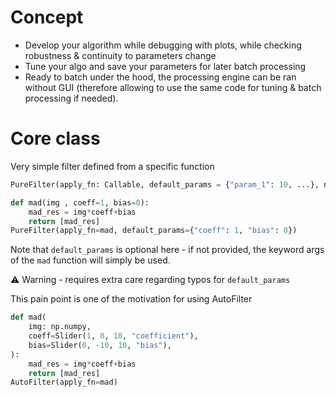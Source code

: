 # Concept
- Develop your algorithm while debugging with plots, while checking robustness & continuity to parameters change
- Tune your algo and save your parameters for later batch processing
- Ready to batch under the hood, the processing engine can be ran without GUI (therefore allowing to use the same code for tuning & batch processing if needed).


# Core class

Very simple filter defined from a specific function
```python
PureFilter(apply_fn: Callable, default_params = {"param_1": 10, ...}, name=Optional)
```


```python
def mad(img , coeff=1, bias=0):
    mad_res = img*coeff+bias
    return [mad_res]
PureFilter(apply_fn=mad, default_params={"coeff": 1, "bias": 0})
```
Note that `default_params` is  optional here - if not provided, the keyword args of the `mad` function will simply be used.

:warning: Warning - requires extra care regarding typos for `default_params`

This pain point is one of the motivation for using AutoFilter


```python
def mad(
    img: np.numpy,
    coeff=Slider(1, 0, 10, "coefficient"),
    bias=Slider(0, -10, 10, "bias"),
):
    mad_res = img*coeff+bias
    return [mad_res]
AutoFilter(apply_fn=mad)
```
